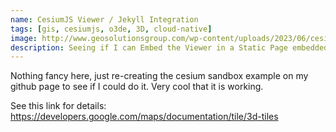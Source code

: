 ```yaml
---
name: CesiumJS Viewer / Jekyll Integration
tags: [gis, cesiumjs, o3de, 3D, cloud-native]
image: http://www.geosolutionsgroup.com/wp-content/uploads/2023/06/cesium-certified-dev-logo-sm.png?x31768
description: Seeing if I can Embed the Viewer in a Static Page embedded on GitHub
---
```


Nothing fancy here, just re-creating the cesium sandbox example on my github page to see if I could do it. Very cool that it is working.

See this link for details: https://developers.google.com/maps/documentation/tile/3d-tiles


<!-- Include the CesiumJS JavaScript and CSS files 
      @ https://developers.google.com/maps/documentation/tile/3d-tiles
-->
<script src="https://ajax.googleapis.com/ajax/libs/cesiumjs/1.105/Build/Cesium/Cesium.js"></script>
<link href="https://ajax.googleapis.com/ajax/libs/cesiumjs/1.105/Build/Cesium/Widgets/widgets.css" rel="stylesheet">

<div id="cesiumContainer"></div>
<script>

    // Set the Cesium Ion token to `null` to avoid warnings
    Cesium.Ion.defaultAccessToken = null;


    window.onunhandledrejection = event => {
      console.warn(`UNHANDLED PROMISE REJECTION: ${event.reason}`);
    };

    window.onerror = function(message, source, lineNumber, colno, error) {
      console.warn(`UNHANDLED ERROR: ${error.stack}`);
    };

    const viewer = new Cesium.Viewer('cesiumContainer', {
      imageryProvider: false,
      baseLayerPicker: false,
      requestRenderMode: true,
    });

    const tileset = viewer.scene.primitives.add(new Cesium.Cesium3DTileset({
      url: "https://tile.googleapis.com/v1/3dtiles/root.json?key=AIzaSyA26OxLFQuImt9-8Vpm7gK400FmhqiNubA",
      showCreditsOnScreen: true,
    }));

    viewer.scene.globe.show = false;


    // Point the camera at the Googleplex
    viewer.scene.camera.setView({
      destination: new Cesium.Cartesian3(
        
        // google's building from example
        //  -2693797.551060477,
        //  -4297135.517094725,
        //  3854700.7470414364
    
        //-1638505.031170999,
        //-3670575.300085036, 
        // 5005447.782384179

         //-1641906.9002619397, 
         //-3665664.7493907656, 
         // 5004000.782384179

         //-1536205.7653611891, 
         //-3766031.6151890275, 
         // 4899541.872834316

          -1639351.1093918397, 
          -3666172.594959622, 
           4990700.0

        ),
        orientation: new Cesium.HeadingPitchRoll(
          -3.955010,
          -0.2863894863138836,
          1.3561760425773173e-7
        ),
    }); 

    viewer.canvas.addEventListener('click',
      function(e){
        var mousePosition = new Cesium.Cartesian2(e.clientX, e.clientY);
        var ellipsoid = viewer.scene.globe.ellipsoid;
        var cartesian = viewer.camera.pickEllipsoid(mousePosition, ellipsoid);

        if (cartesian) {
          var cartographic = ellipsoid.cartesianToCartographic(cartesian);
          
          var longitudeString = Cesium.Math.toDegrees(cartographic.longitude).toFixed(2);
          var latitudeString = Cesium.Math.toDegrees(cartographic.latitude).toFixed(2);
          var heightString = Cesium.Math.toDegrees(cartographic.height).toFixed(2);

          console.log('longitude: ' + longitudeString + ', latitude: ' + latitudeString + ', height:' + heightString);

          console.log('cartesian', cartesian);
        } else {
          console.log('Globe was not picked');
        }

      }, false);


</script>


